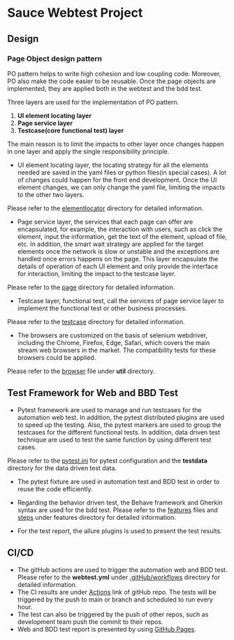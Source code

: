 # Sauce Webtest Project

## Design

### Page Object design pattern

PO pattern helps to write high cohesion and low coupling code. Moreover, PO also make the code easier to be reusable. Once the page objects are implemented, they are applied both in the webtest and the bdd test.

Three layers are used for the implementation of PO pattern. 

1. **UI element locating layer**
2. **Page service layer**
3. **Testcase(core functional test) layer**

The main reason is to limit the impacts to other layer once changes happen in one layer and apply the single responsibility principle.

- UI element locating layer, the locating strategy for all the elements needed are saved in the yaml files or python files(in special cases). A lot of changes could happen for the front end development. Once the UI element changes, we can only change the yaml file, limiting the impacts to the other two layers. 

Please refer to the [elementlocator](https://github.com/MikeZhang-GHF/sauce_webtest/tree/main/elementlocator) directory for detailed information.

- Page service layer, the services that each page can offer are encapsulated, for example, the interaction with users, such as click the element, input the information, get the text of the element, upload of file, etc. In addition, the smart wait strategy are applied for the target elements once the network is slow or unstable and the exceptions are handled once errors happens on the page. This layer encapsulate the details of operation of each UI element and only provide the interface for interaction, limiting the impact to the testcase layer.

Please refer to the [page](https://github.com/MikeZhang-GHF/sauce_webtest/tree/main/page) directory for detailed information.

- Testcase layer, functional test, call the services of page service layer to implement the functional test or other business processes.

Please refer to the [testcase](https://github.com/MikeZhang-GHF/sauce_webtest/tree/main/testcase) directory for detailed information.

- The browsers are customized on the basis of selenium webdriver, including the Chrome, Firefox, Edge, Safari, which covers the main stream web browsers in the market. The compatibility tests for these browsers could be applied.

Please refer to the [browser](https://github.com/MikeZhang-GHF/sauce_webtest/blob/main/util/browser.py) file under **util** directory.

## Test Framework for Web and BBD Test

- Pytest framework are used to manage and run testcases for the automation web test. In addition, the pytest distributed plugins are used to speed up the testing. Also, the pytest markers are used to group the testcases for the different functional tests. In addition, data driven test technique are used to test the same function by using different test cases. 

Please refer to the [pytest.ini](https://github.com/MikeZhang-GHF/sauce_webtest/blob/main/pytest.ini) for pytest configuration and the **testdata** directory for the data driven test data.

- The pytest fixture are used in automation test and BDD test in order to reuse the code efficiently.
	
- Regarding the behavior driven test, the Behave framework and Gherkin syntax are used for the bdd test. Please refer to the [features](https://github.com/MikeZhang-GHF/sauce_webtest/tree/main/features) files and [steps](https://github.com/MikeZhang-GHF/sauce_webtest/tree/main/features/steps) under features directory for detailed information.

- For the test report, the allure plugins is used to present the test results. 
	
## CI/CD
- The gitHub actions are used to trigger the automation web and BDD test. Please refer to the **webtest.yml** under [.gitHub/workflows](https://github.com/MikeZhang-GHF/sauce_webtest/tree/main/.github/workflows) directory for detailed information. 
- The CI results are under [Actions](https://github.com/MikeZhang-GHF/sauce_webtest/actions) link of gitHub repo. The tests will be triggered by the push to main or branch and scheduled to run every hour.
- The test can also be triggered by the push of other repos, such as development team push the commit to their repos.
- Web and BDD test report is presented by using [GitHub Pages](https://mikezhang-ghf.github.io/sauce_webtest/html/#).

